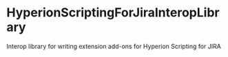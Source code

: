# HyperionScriptingForJiraInteropLibrary
Interop library for writing extension add-ons for Hyperion Scripting for JIRA
